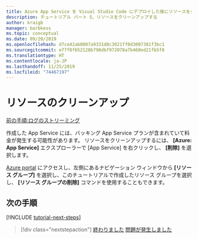 ```yaml
---
title: Azure App Service を Visual Studio Code にデプロイした後にリソースをクリーンアップする
description: チュートリアル パート 5、リソースをクリーンアップする
author: kraigb
manager: barbkess
ms.topic: conceptual
ms.date: 09/20/2019
ms.openlocfilehash: d7ce42ab0807a9331d8c3021ff0d3007381f3bc1
ms.sourcegitcommit: e77f8f652128b798dbf972078a7b460ed21fb5f8
ms.translationtype: HT
ms.contentlocale: ja-JP
ms.lasthandoff: 11/25/2019
ms.locfileid: "74467197"
---
```

# <a name="clean-up-resources"></a>リソースのクリーンアップ

[前の手順:ログのストリーミング](tutorial-vscode-azure-app-service-node-04.md)

作成した App Service には、バッキング App Service プランが含まれていて料金が発生する可能性があります。 リソースをクリーンアップするには、 **[Azure: App Service]** エクスプローラーで [App Service] を右クリックし、 **[削除]** を選択します。

[Azure portal](https://portal.azure.com) にアクセスし、左側にあるナビゲーション ウィンドウから **[リソース グループ]** を選択し、このチュートリアルで作成したリソース グループを選択し、 **[リソース グループの削除]** コマンドを使用することもできます。

## <a name="next-steps"></a>次の手順

[!INCLUDE [tutorial-next-steps](includes/tutorial-next-steps.md)]

> [!div class="nextstepaction"]
> [終わりました](node-howto-deploy-web-app.md) [問題が発生しました](https://www.research.net/r/PWZWZ52?tutorial=node-deployment-azureappservice&step=clean-up-resources)
